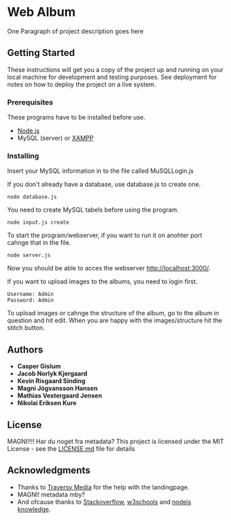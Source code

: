 # Web Album

One Paragraph of project description goes here

## Getting Started

These instructions will get you a copy of the project up and running on your local machine for development and testing purposes. See deployment for notes on how to deploy the project on a live system.

### Prerequisites

These programs have to be installed before use.

* [Node.js](https://nodejs.org/en/download/)
* MySQL (server) or [XAMPP](ttps://www.apachefriends.org/index.html) 

### Installing

Insert your MySQL information in to the file called MuSQLLogin.js 

If you don't already have a database, use database.js to create one. 
```
node database.js
```

You need to create MySQL tabels before using the program.
```
node input.js create
```

To start the program/webserver, if you want to run it on anohter port cahnge that in the file.
```
node server.js
```
Now you should be able to acces the webserver [http://localhost:3000/](http://localhost:3000/).

If you want to upload images to the albums, you need to login first.
```
Username: Admin
Password: Admin
```

To upload images or cahnge the structure of the  album, go to the album in question and hit edit. When you are happy with the images/structure hit the stitch button.

## Authors

* **Casper Gislum**
* **Jacob Norlyk Kjergaard**
* **Kevin Risgaard Sinding**
* **Magni Jógvansson Hansen**
* **Mathias Vestergaard Jensen**
* **Nikolai Eriksen Kure**

## License

MAGNI!!!! Har du noget fra metadata?
This project is licensed under the MIT License - see the [LICENSE.md](LICENSE.md) file for details

## Acknowledgments
* Thanks to [Traversy Media](https://www.youtube.com/channel/UC29ju8bIPH5as8OGnQzwJyA) for the help with the landingpage.
* MAGNI! metadata mby?
* And ofcause thanks to [Stackoverflow](https://www.Stackoverflow.com), [w3schools](https://www.w3schools.com/) and [nodejs knowledge](https://nodejs.org/en/knowledge/).

